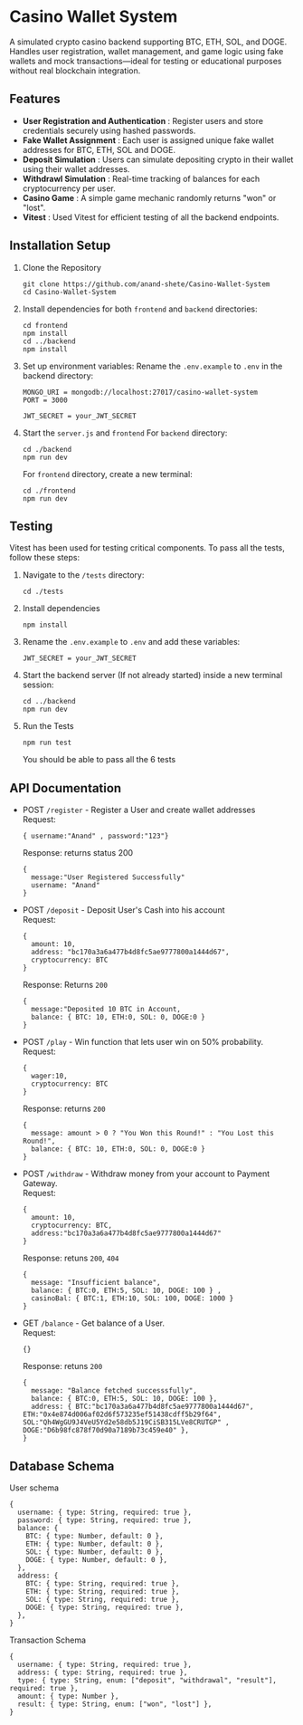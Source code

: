# Casino Wallet System

A simulated crypto casino backend supporting BTC, ETH, SOL, and DOGE. Handles user registration, wallet management, and game logic using fake wallets and mock transactions—ideal for testing or educational purposes without real blockchain integration.

## Features

- **User Registration and Authentication** : Register users and store credentials securely using hashed passwords.
- **Fake Wallet Assignment** : Each user is assigned unique fake wallet addresses for BTC, ETH, SOL and DOGE.
- **Deposit Simulation** : Users can simulate depositing crypto in their wallet using their wallet addresses.
- **Withdrawl Simulation** : Real-time tracking of balances for each cryptocurrency per user.
- **Casino Game** : A simple game mechanic randomly returns "won" or "lost".
- **Vitest** : Used Vitest for efficient testing of all the backend endpoints.

## Installation Setup

1. Clone the Repository
   ```
   git clone https://github.com/anand-shete/Casino-Wallet-System
   cd Casino-Wallet-System
   ```
2. Install dependencies for both `frontend` and `backend` directories:
   ```
   cd frontend
   npm install
   cd ../backend
   npm install
   ```
3. Set up environment variables:
   Rename the `.env.example` to `.env` in the backend directory:

   ```
   MONGO_URI = mongodb://localhost:27017/casino-wallet-system
   PORT = 3000

   JWT_SECRET = your_JWT_SECRET
   ```

4. Start the `server.js` and `frontend`
   For `backend` directory:
   ```
   cd ./backend
   npm run dev
   ```
   For `frontend` directory, create a new terminal:
   ```
   cd ./frontend
   npm run dev
   ```

## Testing

Vitest has been used for testing critical components. To pass all the tests, follow these steps:

1. Navigate to the `/tests` directory:
   ```
   cd ./tests
   ```
2. Install dependencies
   ```
   npm install
   ```
3. Rename the `.env.example` to `.env` and add these variables:
   ```
   JWT_SECRET = your_JWT_SECRET
   ```
4. Start the backend server (If not already started) inside a new terminal session:
   ```
   cd ../backend
   npm run dev
   ```
5. Run the Tests
   ```
   npm run test
   ```
   You should be able to pass all the 6 tests

## API Documentation

- POST `/register` - Register a User and create wallet addresses  
  Request:

  ```
  { username:"Anand" , password:"123"}
  ```

  Response: returns status 200

  ```
  {
    message:"User Registered Successfully"
    username: "Anand"
  }
  ```

- POST `/deposit` - Deposit User's Cash into his account  
  Request:
  ```
  {
    amount: 10,
    address: "bc170a3a6a477b4d8fc5ae9777800a1444d67",
    cryptocurrency: BTC
  }
  ```
  Response: Returns `200`
  ```
  {
    message:"Deposited 10 BTC in Account,
    balance: { BTC: 10, ETH:0, SOL: 0, DOGE:0 }
  }
  ```
- POST `/play` - Win function that lets user win on 50% probability.  
  Request:

  ```
  {
    wager:10,
    cryptocurrency: BTC
  }
  ```

  Response: returns `200`

  ```
  {
    message: amount > 0 ? "You Won this Round!" : "You Lost this Round!",
    balance: { BTC: 10, ETH:0, SOL: 0, DOGE:0 }
  }

  ```

- POST `/withdraw` - Withdraw money from your account to Payment Gateway.  
  Request:

  ```
  {
    amount: 10,
    cryptocurrency: BTC,
    address:"bc170a3a6a477b4d8fc5ae9777800a1444d67"
  }
  ```

  Response: retuns `200`, `404`

  ```
  {
    message: "Insufficient balance",
    balance: { BTC:0, ETH:5, SOL: 10, DOGE: 100 } ,
    casinoBal: { BTC:1, ETH:10, SOL: 100, DOGE: 1000 }
  }
  ```

- GET `/balance` - Get balance of a User.  
  Request:
  ```
  {}
  ```
  Response: retuns `200`
  ```
  {
    message: "Balance fetched successsfully",
    balance: { BTC:0, ETH:5, SOL: 10, DOGE: 100 },
    address: { BTC:"bc170a3a6a477b4d8fc5ae9777800a1444d67", ETH:"0x4e874d006af02d6f573235ef51438cdff5b29f64", SOL:"Qh4WgGU9J4VeU5Yd2e58db5J19CiSB315LVe8CRUTGP" , DOGE:"D6b98fc878f70d90a7189b73c459e40" },
  }
  ```

## Database Schema

User schema

```
{
  username: { type: String, required: true },
  password: { type: String, required: true },
  balance: {
    BTC: { type: Number, default: 0 },
    ETH: { type: Number, default: 0 },
    SOL: { type: Number, default: 0 },
    DOGE: { type: Number, default: 0 },
  },
  address: {
    BTC: { type: String, required: true },
    ETH: { type: String, required: true },
    SOL: { type: String, required: true },
    DOGE: { type: String, required: true },
  },
}
```

Transaction Schema

```
{
  username: { type: String, required: true },
  address: { type: String, required: true },
  type: { type: String, enum: ["deposit", "withdrawal", "result"], required: true },
  amount: { type: Number },
  result: { type: String, enum: ["won", "lost"] },
}
```
